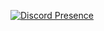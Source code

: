 [![Discord Presence](https://lanyard.cnrad.dev/api/:id)](https://discord.com/users/443534003740344322)
